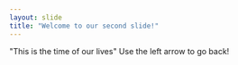 ```yaml
---
layout: slide
title: "Welcome to our second slide!"
---
```

"This is the time of our lives"
Use the left arrow to go back!

